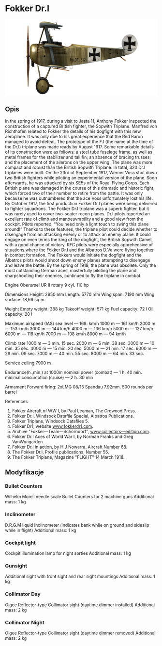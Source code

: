 # Fokker Dr.I

![fokkerdr1](../images/fokkerdr1.png)

## Opis

In the spring of 1917, during a visit to Jasta 11, Anthony Fokker inspected the construction of a captured British fighter, the Sopwith Triplane. Manfred von Richthofen related to Fokker the details of his dogfight with this new aeroplane. It was only due to his great experience that the Red Baron managed to avoid defeat.
The prototype of the F.I (the name at the time of the Dr.I) triplane was made ready by August 1917. Some remarkable details of its construction were as follows: a steel tube fuselage frame, as well as metal frames for the stabilizer and tail fin; an absence of bracing trusses; and the placement of the ailerons on the upper wing. The plane was more compact and robust than the British Sopwith Triplane. In total, 320 Dr.I triplanes were built.
On the 23rd of September 1917, Werner Voss shot down two British fighters while piloting an experimental version of the plane. Soon afterwards, he was attacked by six SE5s of the Royal Flying Corps. Each British plane was damaged in the course of this dramatic and historic fight, which forced two of their number to retire from the battle. It was only because he was outnumbered that the ace Voss unfortunately lost his life.
By October 1917, the first production Fokker Dr.I planes were being delivered to fighter squadrons.
The Fokker Dr.I triplane was a superb fighter, but it was rarely used to cover two-seater recon planes.
Dr.I pilots reported an excellent rate of climb and manoeuvrability and a good view from the cockpit. Pilots reported, "You need only a light touch to swing this plane around!” Thanks to these features, the triplane pilot could decide whether to disengage from an attacking enemy or to attack an enemy plane. It could engage on even terms the king of the dogfight, the British Sopwith Camel, with a good chance of victory.
RFC pilots were especially apprehensive of situations where the Fokker Dr.I and the Albatros D.Va were flying together in combat formation. The Fokkers would initiate the dogfight and the Albatros pilots would shoot down enemy planes attempting to disengage and leave the battle.
By the spring of 1918, the plane was obsolete. Only the most outstanding German aces, masterfully piloting the plane and sharpshooting their enemies, continued to fly the triplane in combat. 


Engine Oberursel UR II  rotary 9 cyl. 110 hp

Dimensions
Height: 2950 mm
Length: 5770 mm
Wing span: 7190 mm
Wing surface: 18,66 sq.m.

Weight
Empty weight: 388 kg
Takeoff weight: 571 kg
Fuel capacity: 72 l
Oil capacity: 20 l

Maximum airspeed (IAS)
sea level — 169: km/h
1000 m — 161 km/h
2000 m — 153 km/h
3000 m — 144 km/h
4000 m — 136 km/h
5000 m — 127 km/h
6000 m — 118 km/h
7000 m — 108 km/h
8000 m — 94 km/h

Climb rate
1000 m — 3 min. 15 sec.
2000 m — 6 min. 38 sec.
3000 m — 10 min. 35 sec.
4000 m — 15 min. 20 sec.
5000 m — 21 min. 17 sec.
6000 m — 29 min. 09 sec.
7000 m — 40 min. 55 sec.
8000 m — 64 min. 33 sec.

Service ceiling 7900 m

Endurance(h.,min.) at 1000m
nominal power (combat) — 1 h. 40 min.
minimal consumption (cruise) — 2 h. 30 min

Armament
Forward firing: 2xLMG 08/15 Spandau 7.92mm, 500 rounds per barrel

References
1) Fokker Aircraft of WW I, by Paul Leaman, The Crowood Press.
2) Fokker Dr.I, Windsock Datafile Special, Albatros Publications.
3) Fokker Triplane, Windsock Datafiles 5.
3) Fokker Dr1, website www.fokkerdr1.com.
4) Archive "Fokker—Team—Schorndorf", www.collectors—edition.com.
5) Fokker Dr.I Aces of World War I, by Norman Franks and Greg VanWyngarden.
6) Fokker Dr.I in action, by H J Nowarra, Aircraft Number 68.
7) The Fokker Dr.I, Profile publications, Number 55.
8) The Fokker Triplane, Magazine "FLIGHT" 14 March 1918.

## Modyfikacje


### Bullet Counters

Wilhelm Morell needle scale Bullet Counters for 2 machine guns
Additional mass: 1 kg


### Inclinometer

D.R.G.M liquid Inclinometer (indicates bank while on ground and sideslip while in flight)
Additional mass: 1 kg


### Cockpit light

Cockpit illumination lamp for night sorties
Additional mass: 1 kg


### Gunsight

Additional sight with front sight and rear sight mountings
Additional mass: 1 kg


### Collimator Day

Oigee Reflector-type Collimator sight (daytime dimmer installed)
Additional mass: 2 kg


### Collimator Night

Oigee Reflector-type Collimator sight (daytime dimmer removed)
Additional mass: 2 kg
